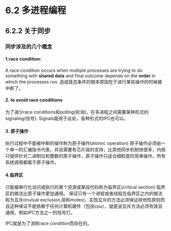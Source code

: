 # 6.2 多进程编程

## 6.2.2 关于同步

### 同步涉及的几个概念

#### 1.race condition:

A race condition occurs when multiple processes are trying to do something with **shared data** and final outcome depends on the
**order** in which the processes run.
造成竟态条件的根本原因在于进行某些操作的时候被中断了。

#### 2. to avoid race conditions
为了减少race conditions和polling(轮询)，在多进程之间需要某种形式的signaling(信号).
Signals能用于此处，各种形式的IPC也可以。

#### 3. 原子操作
执行过程中不能被中断的操作称为原子操作(atomic operation)
原子操作必须由一个单一的汇编指令代表，并且需要有芯片级的支持，比其他同步机制快很多，内核只提供针对二进制位和整数的原子操作，原子操作只适合细粒度的简单操作，所有系统调用都属于原子操作。

#### 4.临界区
只能被串行化访问或执行的某个资源或某段代码称为临界区(critical section)
临界区的做法比原子操作更加通用。
保证只有一个进程或者线程在临界区之内的做法称为互斥(mutual exclusion,简称mutex)，实现互斥的方法必须保证排他性原则而且这种保证不能依赖于任何计算机硬件（包括cpu），就是说互斥方法必须有效且通用，例如IPC方法之一的信号灯。


IPC就是为了消除race condition而存在的。
